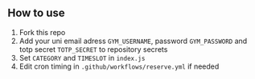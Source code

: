 ## How to use

1. Fork this repo
2. Add your uni email adress `GYM_USERNAME`, password `GYM_PASSWORD` and totp secret `TOTP_SECRET` to repository secrets
3. Set `CATEGORY` and `TIMESLOT` in `index.js`
4. Edit cron timing in `.github/workflows/reserve.yml` if needed